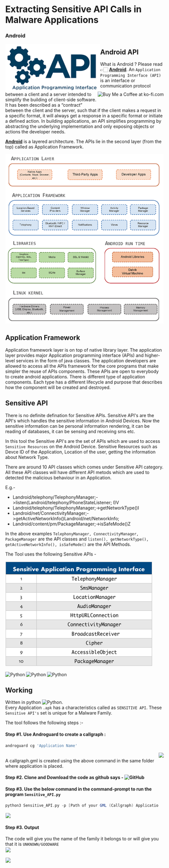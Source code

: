 # Extracting Sensitive API Calls in Malware Applications 
### Android

<!-- Library Logo -->
<img height=150 src="https://github.com/devu-62442/Extracting-Sensitive-API-Calls/blob/master/img/images.png" align="left" hspace="1" vspace="1">

<img align="right" height='50' src='https://github.com/devu-62442/Android_Malware_Signature_Creator/blob/master/img/dims.jpeg' alt='Buy Me a Coffee at ko-fi.com' /></a>

## Android API
What is Android ? Please read 👉🏻 [**Android**](https://developer.android.com).
An ```Application Programming Interface (API)``` is an interface or communication protocol between a client and a server intended to simplify the building of client-side software. It has been described as a “contract” between the client and the server, such that if the client makes a request in a specific format, it will always get a response in a specific format or initiate a defined action. In building applications, an API simplifies programming by abstracting the underlying implementation and only exposing objects or actions the developer needs. 

[**Android**](https://developer.android.com) is a layered architecture. The APIs lie in the second layer (from the top) called as Application Framework. 

![Python](https://github.com/devu-62442/Extracting-Sensitive-API-Calls/blob/master/img/Architecture.png)

## Application Framework
Application framework layer is on top of native library layer. The application layer provides major Application programming interface (APIs) and higher-level services in the form of java classes. The application developers are allowed to access all the APIs framework for the core programs that make simpler the reuse of APIs components. These APIs are open to everybody to create android applications. There is different type of application components. Each type has a different lifecycle and purpose that describes how the component will be created and destroyed.
</br>

## Sensitive API
There is no definite defination for Sensitive APIs. Sensitive API's are the API's which handles the sensitive information in Android Devices. Now the sensitive information can be personal information rendering, it can be reading of databases, it can be sensing and receiving sms etc. 

In this tool the Sensitive API's are the set of APIs which are used to access ```Sensitive Resources``` on the Android Device. Sensitive Resources such as Devce ID of the Application, Location of the user, getting the information about Network Type.

There are around 10 API classes which comes under Sensitive API category. All these API classes will have different API metods which are used to detected the malicious behaviour in an Application.

E.g.-
- Landroid/telephony/TelephonyManager;->listen(Landroid/telephony/PhoneStateListener; I)V
- Landroid/telephony/TelephonyManager;->getNetworkType()I
- Landroid/net/ConnectivityManager;->getActiveNetworkInfo()Landroid/net/NetworkInfo;
- Landroid/content/pm/PackageManager;->isSafeMode()Z
    
In the above examples ```TelephonyManager, ConnectivityManager, PackageManager``` are the API classes and ```listen(), getNetworkType(), getActiveNetworkInfo(), isSafeMode()``` are the API Methods.

The Tool uses the following Sensitive APIs -

![SensitiveAPIList](https://github.com/devu-62442/Extracting-Sensitive-API-Calls/blob/master/img/Screenshot%202019-10-22%20at%207.31.00%20PM.png)

<!-- Packages Used -->
![Python](https://github.com/devu-62442/Android_Malware_Signature_Creator/blob/master/img/68747470733a2f2f696d672e736869656c64732e696f2f707970692f707976657273696f6e732f6e6574776f726b782e737667-2.svg)
![Python](https://github.com/devu-62442/Android_Malware_Signature_Creator/blob/master/img/68747470733a2f2f7472617669732d63692e6f72672f6e6574776f726b782f6e6574776f726b782e7376673f6272616e63683d6d6173746572.svg) ![Python](https://github.com/devu-62442/Android_Malware_Signature_Creator/blob/master/img/68747470733a2f2f63692e6170707665796f722e636f6d2f6170692f70726f6a656374732f7374617475732f6769746875622f6e6574776f726b782f6e6574776f726b783f6272616e63683d6d6173746572267376673d74727565.svg)

## Working
Written in python ![Python](https://github.com/devu-62442/Android_Malware_Signature_Creator/blob/master/img/68747470733a2f2f696d672e736869656c64732e696f2f707970692f707976657273696f6e732f6e6574776f726b782e737667-2.svg). 
</br>
Every Application ```.apk``` has a characteristics called as ```SENSITIVE API```. These ```Sensitive API's``` set is unique for a Malware Family. 

The tool follows the following steps :-

#### Step #1. Use Androguard to create a callgraph :
```gradle
androguard cg 'Application Name'
```
<img align='right' height='200' src='https://github.com/devu-62442/Android_Malware_Signature_Creator/blob/master/img/Screenshot%202019-10-20%20at%2010.31.34%20PM.png' />

</br>
A callgraph.gml is created using the above command in the same folder where application is placed.

#### Step #2. Clone and Download the code as github says - ![GitHub](https://github.com/devu-62442/Static_Malware_Family_Classifier_based_on_Graph_Comparison/blob/master/img/git.svg)

#### Step #3. Use the below command in the command-prompt to run the program ```Sensitive_API.py```

```gradle
python3 Sensitive_API.py -p [Path of your GML (Callgraph) Application] -g [Name of the GML (Callgraph)]
```
<img height=200 src="https://github.com/devu-62442/Static_Malware_Family_Classifier_based_on_Graph_Comparison/blob/master/img/Screenshot%202019-10-21%20at%206.33.43%20PM.png" align="center" hspace="1" vspace="1">

#### Step #3. Output
The code will give you the name of the family it belongs to or will give you that it is ```UNKNOWN/GOODWARE```
</br>
<img height=200 src="https://github.com/devu-62442/Static_Malware_Family_Classifier_based_on_Graph_Comparison/blob/master/img/Screenshot%202019-10-21%20at%206.40.28%20PM.png" align="center" hspace="1" vspace="1">


<img height=200 src="https://github.com/devu-62442/Static_Malware_Family_Classifier_based_on_Graph_Comparison/blob/master/img/Screenshot%202019-10-21%20at%206.41.37%20PM.png" align="center" hspace="1" vspace="1">
